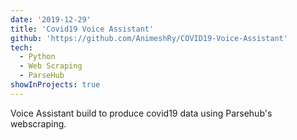 ```yaml
---
date: '2019-12-29'
title: 'Covid19 Voice Assistant'
github: 'https://github.com/AnimeshRy/COVID19-Voice-Assistant'
tech:
  - Python
  - Web Scraping
  - ParseHub
showInProjects: true
---
```


Voice Assistant build to produce covid19 data using Parsehub's webscraping.